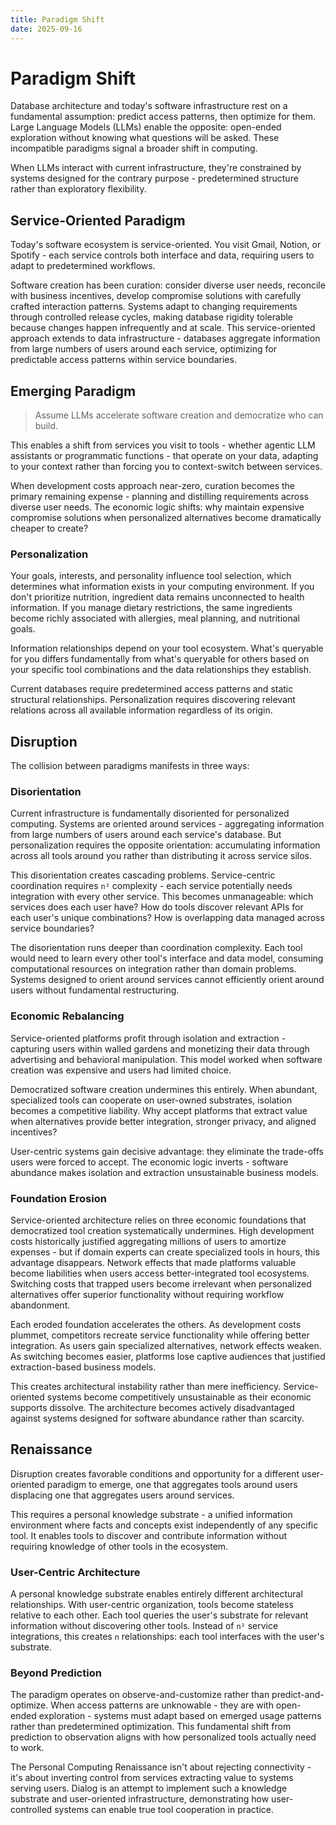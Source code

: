 ```yaml
---
title: Paradigm Shift
date: 2025-09-16
---
```


# Paradigm Shift

Database architecture and today's software infrastructure rest on a fundamental assumption: predict access patterns, then optimize for them. Large Language Models (LLMs) enable the opposite: open-ended exploration without knowing what questions will be asked. These incompatible paradigms signal a broader shift in computing.

When LLMs interact with current infrastructure, they're constrained by systems designed for the contrary purpose - predetermined structure rather than exploratory flexibility.

## Service-Oriented Paradigm

Today's software ecosystem is service-oriented. You visit Gmail, Notion, or Spotify - each service controls both interface and data, requiring users to adapt to predetermined workflows.

Software creation has been curation: consider diverse user needs, reconcile with business incentives, develop compromise solutions with carefully crafted interaction patterns. Systems adapt to changing requirements through controlled release cycles, making database rigidity tolerable because changes happen infrequently and at scale. This service-oriented approach extends to data infrastructure - databases aggregate information from large numbers of users around each service, optimizing for predictable access patterns within service boundaries.

## Emerging Paradigm

> Assume LLMs accelerate software creation and democratize who can build.

This enables a shift from services you visit to tools - whether agentic LLM assistants or programmatic functions - that operate on your data, adapting to your context rather than forcing you to context-switch between services.

When development costs approach near-zero, curation becomes the primary remaining expense - planning and distilling requirements across diverse user needs. The economic logic shifts: why maintain expensive compromise solutions when personalized alternatives become dramatically cheaper to create?

### Personalization

Your goals, interests, and personality influence tool selection, which determines what information exists in your computing environment. If you don't prioritize nutrition, ingredient data remains unconnected to health information. If you manage dietary restrictions, the same ingredients become richly associated with allergies, meal planning, and nutritional goals.

Information relationships depend on your tool ecosystem. What's queryable for you differs fundamentally from what's queryable for others based on your specific tool combinations and the data relationships they establish.

Current databases require predetermined access patterns and static structural relationships. Personalization requires discovering relevant relations across all available information regardless of its origin.

## Disruption

The collision between paradigms manifests in three ways:

### Disorientation

Current infrastructure is fundamentally disoriented for personalized computing. Systems are oriented around services - aggregating information from large numbers of users around each service's database. But personalization requires the opposite orientation: accumulating information across all tools around you rather than distributing it across service silos.

This disorientation creates cascading problems. Service-centric coordination requires `n²` complexity - each service potentially needs integration with every other service. This becomes unmanageable: which services does each user have? How do tools discover relevant APIs for each user's unique combinations? How is overlapping data managed across service boundaries?

The disorientation runs deeper than coordination complexity. Each tool would need to learn every other tool's interface and data model, consuming computational resources on integration rather than domain problems. Systems designed to orient around services cannot efficiently orient around users without fundamental restructuring.

### Economic Rebalancing

Service-oriented platforms profit through isolation and extraction - capturing users within walled gardens and monetizing their data through advertising and behavioral manipulation. This model worked when software creation was expensive and users had limited choice.

Democratized software creation undermines this entirely. When abundant, specialized tools can cooperate on user-owned substrates, isolation becomes a competitive liability. Why accept platforms that extract value when alternatives provide better integration, stronger privacy, and aligned incentives?

User-centric systems gain decisive advantage: they eliminate the trade-offs users were forced to accept. The economic logic inverts - software abundance makes isolation and extraction unsustainable business models.

### Foundation Erosion

Service-oriented architecture relies on three economic foundations that democratized tool creation systematically undermines. High development costs historically justified aggregating millions of users to amortize expenses - but if domain experts can create specialized tools in hours, this advantage disappears. Network effects that made platforms valuable become liabilities when users access better-integrated tool ecosystems. Switching costs that trapped users become irrelevant when personalized alternatives offer superior functionality without requiring workflow abandonment.

Each eroded foundation accelerates the others. As development costs plummet, competitors recreate service functionality while offering better integration. As users gain specialized alternatives, network effects weaken. As switching becomes easier, platforms lose captive audiences that justified extraction-based business models.

This creates architectural instability rather than mere inefficiency. Service-oriented systems become competitively unsustainable as their economic supports dissolve. The architecture becomes actively disadvantaged against systems designed for software abundance rather than scarcity.

## Renaissance

Disruption creates favorable conditions and opportunity for a different user-oriented paradigm to emerge, one that aggregates tools around users displacing one that aggregates users around services.

This requires a personal knowledge substrate - a unified information environment where facts and concepts exist independently of any specific tool. It enables tools to discover and contribute information without requiring knowledge of other tools in the ecosystem.

### User-Centric Architecture

A personal knowledge substrate enables entirely different architectural relationships. With user-centric organization, tools become stateless relative to each other. Each tool queries the user's substrate for relevant information without discovering other tools. Instead of `n²` service integrations, this creates `n` relationships: each tool interfaces with the user's substrate.

### Beyond Prediction

The paradigm operates on observe-and-customize rather than predict-and-optimize. When access patterns are unknowable -  they are with open-ended exploration - systems must adapt based on emerged usage patterns rather than predetermined optimization. This fundamental shift from prediction to observation aligns with how personalized tools actually need to work.

The Personal Computing Renaissance isn't about rejecting connectivity - it's about inverting control from services extracting value to systems serving users. Dialog is an attempt to implement such a knowledge substrate and user-oriented infrastructure, demonstrating how user-controlled systems can enable true tool cooperation in practice.
